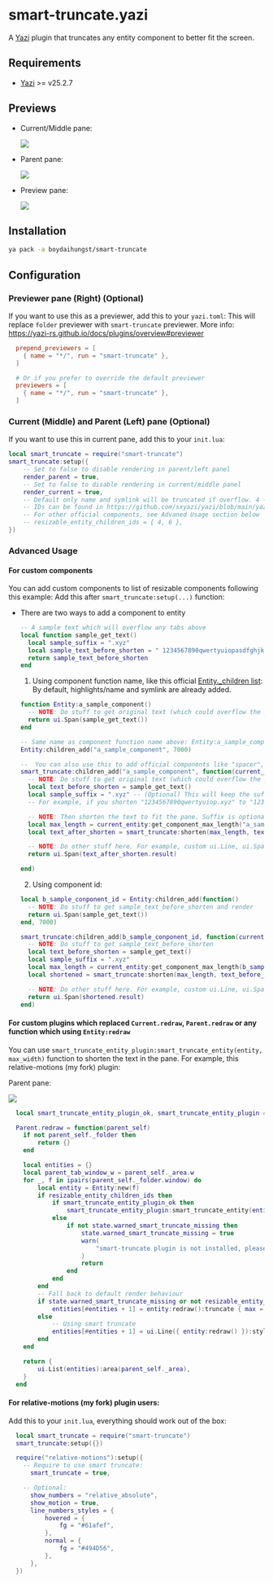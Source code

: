 # smart-truncate.yazi

A [Yazi](https://github.com/sxyazi/yazi) plugin that truncates any entity component to better fit the screen.

## Requirements

- [Yazi](https://github.com/sxyazi/yazi) >= v25.2.7

## Previews

- Current/Middle pane:

  ![](assets/2025-05-15-04-24-13.png)

- Parent pane:

  ![](assets/2025-05-15-04-23-46.png)

- Preview pane:

  ![](assets/2025-05-15-04-24-50.png)

## Installation

```sh
ya pack -a boydaihungst/smart-truncate
```

## Configuration

### Previewer pane (Right) (Optional)

If you want to use this as a previewer, add this to your `yazi.toml`:
This will replace `folder` previewer with `smart-truncate` previewer.
More info: https://yazi-rs.github.io/docs/plugins/overview#previewer

```toml
  prepend_previewers = [
    { name = "*/", run = "smart-truncate" },
  ]

  # Or if you prefer to override the default previewer
  previewers = [
    { name = "*/", run = "smart-truncate" },
  ]
```

### Current (Middle) and Parent (Left) pane (Optional)

If you want to use this in current pane, add this to your `init.lua`:

```lua
local smart_truncate = require("smart-truncate")
smart_truncate:setup({
	-- Set to false to disable rendering in parent/left panel
	render_parent = true,
	-- Set to false to disable rendering in current/middle panel
	render_current = true,
	-- Default only name and symlink will be truncated if overflow. 4 -> highlights/name, 6 -> symlink
	-- IDs can be found in https://github.com/sxyazi/yazi/blob/main/yazi-plugin/preset/components/entity.lua#L4-L9
	-- For other official components, see Advaned Usage section below
	-- resizable_entity_children_ids = { 4, 6 },
})
```

### Advanced Usage

#### For custom components

You can add custom components to list of resizable components following this example:
Add this after `smart_truncate:setup(...)` function:

- There are two ways to add a component to entity

  ```lua
  -- A sample text which will overflow any tabs above
  local function sample_get_text()
    local sample_suffix = ".xyz"
    local sample_text_before_shorten = " 1234567890qwertyuiopasdfghjklzxcvbnm" .. sample_suffix
    return sample_text_before_shorten
  end
  ```

  1. Using component function name, like this official [Entity.\_children list](https://github.com/sxyazi/yazi/blob/main/yazi-plugin/preset/components/entity.lua#L4-L9):
     By default, highlights/name and symlink are already added.

  ```lua
  function Entity:a_sample_component()
    -- NOTE: Do stuff to get original text (which could overflow the pane). For example, get file name, file size, etc.
    return ui.Span(sample_get_text())
  end

  -- Same name as component function name above: Entity:a_sample_component() -> a_sample_component
  Entity:children_add("a_sample_component", 7000)

  --  You can also use this to add official components like "spacer", "icon", "prefix", "found" as well.
  smart_truncate:children_add("a_sample_component", function(current_entity)
    -- NOTE: Do stuff to get original text (which could overflow the pane). For example, get file name, file size, etc.
    local text_before_shorten = sample_get_text()
    local sample_suffix = ".xyz" -- (Optional) This will keep the suffix in the end of the text after shortening.
    -- For example, if you shorten "1234567890qwertyuiop.xyz" to "1234567890qwertyuiop…", then the suffix ".xyz" will be appended to the end of the shortened text -> "1234567890qwertyuiop….xyz"

    -- NOTE: Then shorten the text to fit the pane. Suffix is optional.
    local max_length = current_entity:get_component_max_length("a_sample_component") or 0
    local text_after_shorten = smart_truncate:shorten(max_length, text_before_shorten, sample_suffix)

    -- NOTE: Do other stuff here. For example, custom ui.Line, ui.Span, ui.Text, etc.
    return ui.Span(text_after_shorten.result)

  end)
  ```

  2. Using component id:

  ```lua
  local b_sample_conponent_id = Entity:children_add(function()
  	-- NOTE: Do stuff to get sample_text_before_shorten and render
  	return ui.Span(sample_get_text())
  end, 7000)

  smart_truncate:children_add(b_sample_conponent_id, function(current_entity)
    -- NOTE: Do stuff to get sample_text_before_shorten
    local text_before_shorten = sample_get_text()
    local sample_suffix = ".xyz"
    local max_length = current_entity:get_component_max_length(b_sample_conponent_id) or 0
    local shortened = smart_truncate:shorten(max_length, text_before_shorten, sample_suffix)

    -- NOTE: Do other stuff here. For example, custom ui.Line, ui.Span, ui.Text, etc.
    return ui.Span(shortened.result)
  end)
  ```

#### For custom plugins which replaced `Current.redraw`, `Parent.redraw` or any function which using `Entity:redraw`

You can use `smart_truncate_entity_plugin:smart_truncate_entity(entity, max_width)` function to shorten the text in the pane.
For example, this relative-motions (my fork) plugin:

Parent pane:

![](assets/2025-05-15-04-15-30.png)

```lua
  local smart_truncate_entity_plugin_ok, smart_truncate_entity_plugin = pcall(require, "smart-truncate")

  Parent.redraw = function(parent_self)
  	if not parent_self._folder then
  		return {}
  	end

  	local entities = {}
  	local parent_tab_window_w = parent_self._area.w
  	for _, f in ipairs(parent_self._folder.window) do
  		local entity = Entity:new(f)
  		if resizable_entity_children_ids then
  			if smart_truncate_entity_plugin_ok then
  				smart_truncate_entity_plugin:smart_truncate_entity(entity, parent_tab_window_w)
  			else
  				if not state.warned_smart_truncate_missing then
  					state.warned_smart_truncate_missing = true
  					warn(
  						"smart-truncate plugin is not installed, please install it to use smart truncate feature \nor set smart_truncate = false in setup function"
  					)
  					return
  				end
  			end
  		end
  		-- Fall back to default render behaviour
  		if state.warned_smart_truncate_missing or not resizable_entity_children_ids then
  			entities[#entities + 1] = entity:redraw():truncate { max = parent_self._area.w }
  		else
  			-- Using smart truncate
  			entities[#entities + 1] = ui.Line({ entity:redraw() }):style(entity:style())
  		end
  	end

  	return {
  		ui.List(entities):area(parent_self._area),
  	}
  end
```

#### For relative-motions (my fork) plugin users:

Add this to your `init.lua`, everything should work out of the box:

```lua
  local smart_truncate = require("smart-truncate")
  smart_truncate:setup({})

  require("relative-motions"):setup({
    -- Require to use smart truncate:
	  smart_truncate = true,

    -- Optional:
	  show_numbers = "relative_absolute",
	  show_motion = true,
	  line_numbers_styles = {
		  hovered = {
			  fg = "#61afef",
		  },
		  normal = {
			  fg = "#494D56",
		  },
	  },
  })
```
